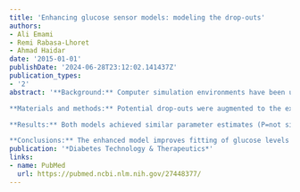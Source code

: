 ```yaml
---
title: 'Enhancing glucose sensor models: modeling the drop-outs'
authors:
- Ali Emami
- Remi Rabasa-Lhoret
- Ahmad Haidar
date: '2015-01-01'
publishDate: '2024-06-28T23:12:02.141437Z'
publication_types:
- '2'
abstract: '**Background:** Computer simulation environments have been used in the development of many artificial pancreas systems. A glucose sensor model is an essential part of these environments, and different models have been proposed. However, not one of these models accounts for drop-outs of sensor readings, a well-known phenomenon caused by physical pressure on the sensor site. In this work, we have proposed an enhanced model that accounts for drop-outs and demonstrated its improvement over the existing one-compartment model.

**Materials and methods:** Potential drop-outs were augmented to the existing model, and their incidences and magnitudes were estimated simultaneously with the model parameters using the Bayesian approach. Drop-outs and model parameters were estimated from data collected from 15 subjects with type 1 diabetes who underwent an artificial pancreas study. Model fitting and parameter estimates were contrasted between the enhanced model and the existing one-compartment model.

**Results:** Both models achieved similar parameter estimates (P=not significant) and were all physiologically plausible. The enhanced model further estimated 1.71 drop-outs per day, which improved model fit (weighted residual reduced from [minimum -4%, maximum 3%] to [-3%, 2%]) and reduced significantly the deviance information criteria from 2739.72 to 1456.00.

**Conclusions:** The enhanced model improves fitting of glucose levels and should allow more realistic simulations that assesses artificial pancreas systems.'
publication: '*Diabetes Technology & Therapeutics*'
links:
- name: PubMed
  url: https://pubmed.ncbi.nlm.nih.gov/27448377/
---
```

